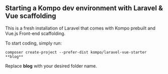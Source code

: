 ## Starting a Kompo dev environment with Laravel & Vue scaffolding

This is a fresh installation of Laravel that comes with Kompo prebuilt and Vue.js Front-end scaffolding.

To start coding, simply run: 

```
composer create-project --prefer-dist kompo/laravel-vue-starter **blog**
```

Replace **blog** with your desired folder name.
